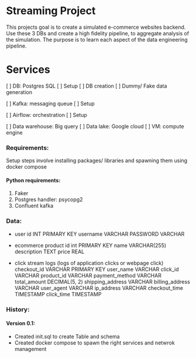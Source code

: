 # Streaming Project
This projects goal is to create a simulated e-commerce websites backend.
Use these 3 DBs and create a high fidelity pipeline, to aggregate analysis of the simulation. 
The purpose is to learn each aspect of the data engineering pipeline.

# Services
[ ] DB: Postgres SQL
    [ ] Setup
    [ ] DB creation
    [ ] Dummy/ Fake data generation

[ ] Kafka: messaging queue
    [ ] Setup

[ ] Airflow: orchestration
    [ ] Setup

[ ] Data warehouse: Big query
[ ] Data lake: Google cloud
[ ] VM: compute engine


### Requirements:
Setup steps involve installing packages/ libraries and spawning them using docker compose


#### Python requirements:
1. Faker
2. Postgres handler: psycopg2
3. Confluent kafka


### Data:
- user
id INT PRIMARY KEY
username VARCHAR
PASSWORD VARCHAR 

- ecommerce product
id int PRIMARY KEY
name VARCHAR(255)
description TEXT
price REAL

- click stream logs (logs of application clicks or webpage click)
checkout_id VARCHAR PRIMARY KEY
user_name VARCHAR
click_id VARCHAR
product_id VARCHAR
payment_method VARCHAR
total_amount DECIMAL(5, 2)
shipping_address VARCHAR
billing_address VARCHAR
user_agent VARCHAR
ip_address VARCHAR
checkout_time TIMESTAMP
click_time TIMESTAMP


### History:
#### Version 0.1:
- Created init.sql to create Table and schema
- Created docker compose to spawn the right services and netwrok management
